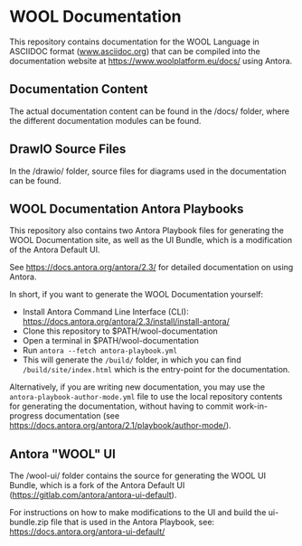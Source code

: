 # WOOL Documentation
This repository contains documentation for the WOOL Language in ASCIIDOC format (www.asciidoc.org) that can be compiled into the documentation website at https://www.woolplatform.eu/docs/ using Antora.

## Documentation Content
The actual documentation content can be found in the /docs/ folder, where the different documentation modules can be found.

## DrawIO Source Files
In the /drawio/ folder, source files for diagrams used in the documentation can be found.

## WOOL Documentation Antora Playbooks
This repository also contains two Antora Playbook files for generating the WOOL Documentation site, as well as the UI Bundle, which is a modification of the Antora Default UI.

See https://docs.antora.org/antora/2.3/ for detailed documentation on using Antora.

In short, if you want to generate the WOOL Documentation yourself:

 - Install Antora Command Line Interface (CLI): https://docs.antora.org/antora/2.3/install/install-antora/
 - Clone this repository to $PATH/wool-documentation
 - Open a terminal in $PATH/wool-documentation
 - Run `antora --fetch antora-playbook.yml`
 - This will generate the `/build/` folder, in which you can find `/build/site/index.html` which is the entry-point for the documentation.

Alternatively, if you are writing new documentation, you may use the `antora-playbook-author-mode.yml` file to use the local repository contents for generating the documentation, without having to commit work-in-progress documentation (see https://docs.antora.org/antora/2.1/playbook/author-mode/).

## Antora "WOOL" UI
The /wool-ui/ folder contains the source for generating the WOOL UI Bundle, which is a fork of the Antora Default UI (https://gitlab.com/antora/antora-ui-default).

For instructions on how to make modifications to the UI and build the ui-bundle.zip file that is used in the Antora Playbook, see: https://docs.antora.org/antora-ui-default/
